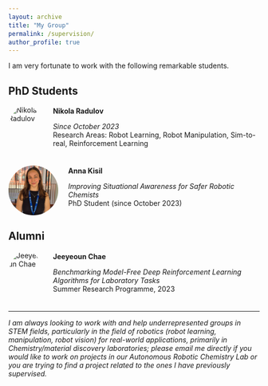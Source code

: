 ```yaml
---
layout: archive
title: "My Group"
permalink: /supervision/
author_profile: true
---
```


<style>
  .team-member {
    display: flex;
    align-items: center;
    margin-bottom: 20px;
  }

  .team-member img {
    width: 100px;
    height: 100px;
    border-radius: 50%;
    margin-right: 20px;
  }

  .team-member-info h4 {
    margin: 0 0 5px 0;
  }
</style>

I am very fortunate to work with the following remarkable students.

## PhD Students

<div class="team-member">
  <img src="/images/nikola-radulov.jpg" alt="Nikola Radulov"> 
  <div class="team-member-info">
    <h4>Nikola Radulov</h4>
    <p><em>Since October 2023</em><br>Research Areas: Robot Learning, Robot Manipulation, Sim-to-real, Reinforcement Learning
    </p> 
  </div>
</div>

<div class="team-member">
  <img src="/images/anna-kisil.jpg" alt="Anna Kisil"> 
  <div class="team-member-info">
    <h4>Anna Kisil</h4>
    <p><em>Improving Situational Awareness for Safer Robotic Chemists</em><br>PhD Student (since October 2023)
    </p> 
  </div>
</div>

## Alumni

<div class="team-member">
  <img src="/images/jeeyeoun-chae.jpg" alt="Jeeyeoun Chae"> 
  <div class="team-member-info">
    <h4>Jeeyeoun Chae</h4>
    <p><em>Benchmarking Model-Free Deep Reinforcement Learning Algorithms for Laboratory Tasks</em><br>Summer Research Programme, 2023</p> 
  </div>
</div>

---

_I am always looking to work with and help underrepresented groups in STEM fields, particularly in the field of robotics (robot learning, manipulation, robot vision) for real-world applications, primarily in Chemistry/material discovery laboratories; please email me directly if you would like to work on projects in our Autonomous Robotic Chemistry Lab or you are trying to find a project related to the ones I have previously supervised._
